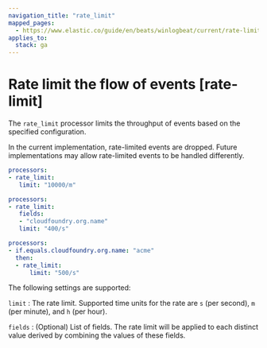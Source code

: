 ```yaml
---
navigation_title: "rate_limit"
mapped_pages:
  - https://www.elastic.co/guide/en/beats/winlogbeat/current/rate-limit.html
applies_to:
  stack: ga
---
```


# Rate limit the flow of events [rate-limit]


The `rate_limit` processor limits the throughput of events based on the specified configuration.

In the current implementation, rate-limited events are dropped. Future implementations may allow rate-limited events to be handled differently.

```yaml
processors:
- rate_limit:
   limit: "10000/m"
```

```yaml
processors:
- rate_limit:
   fields:
   - "cloudfoundry.org.name"
   limit: "400/s"
```

```yaml
processors:
- if.equals.cloudfoundry.org.name: "acme"
  then:
  - rate_limit:
      limit: "500/s"
```

The following settings are supported:

`limit`
:   The rate limit. Supported time units for the rate are `s` (per second), `m` (per minute), and `h` (per hour).

`fields`
:   (Optional) List of fields. The rate limit will be applied to each distinct value derived by combining the values of these fields.

